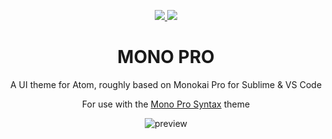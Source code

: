 <p align="center">
  <a href="https://atom.io/themes/mono-pro-ui">
    <img src="https://img.shields.io/apm/dm/mono-pro-ui.svg?style=for-the-badge" />
  </a>
  <a href="https://atom.io/themes/mono-pro-ui">
    <img src="https://img.shields.io/apm/v/mono-pro-ui.svg?style=for-the-badge" />
  </a>
</p>

<h1 align="center">MONO PRO</h1>
<p align="center">A UI theme for Atom, roughly based on Monokai Pro for Sublime & VS Code</p>
<p align="center">For use with the <a href="https://atom.io/themes/mono-pro-syntax">Mono Pro Syntax</a> theme</p>

<p align="center" width="800px">
  <img src="https://i.imgur.com/VsEHyen.png" alt="preview" />
</p>
